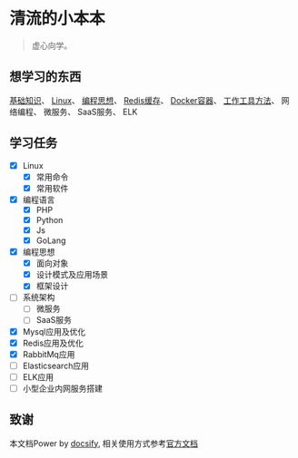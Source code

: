 # 清流的小本本

> 虚心向学。


## 想学习的东西

[基础知识](/other/http.md)、
[Linux](/linux/cmd.md)、
[编程思想](/other/oop.md)、
[Redis缓存](/storage/redis.md)、
[Docker容器](/docker/install.md)、
[工作工具方法](/install/gitlab.md)、
网络编程、
微服务、
SaaS服务、
ELK

## 学习任务

- [x] Linux
  - [x] 常用命令
  - [x] 常用软件
- [x] 编程语言
  - [x] PHP
  - [x] Python
  - [x] Js
  - [x] GoLang
- [x] 编程思想
  - [x] 面向对象
  - [x] 设计模式及应用场景
  - [x] 框架设计
- [ ] 系统架构
  - [ ] 微服务
  - [ ] SaaS服务
- [x] Mysql应用及优化
- [x] Redis应用及优化
- [x] RabbitMq应用
- [ ] Elasticsearch应用
- [ ] ELK应用
- [ ] 小型企业内网服务搭建

## 致谢

 本文档Power by [docsify](https://docsify.js.org/), 相关使用方式参考[官方文档](https://docsify.js.org/#/quickstart)
